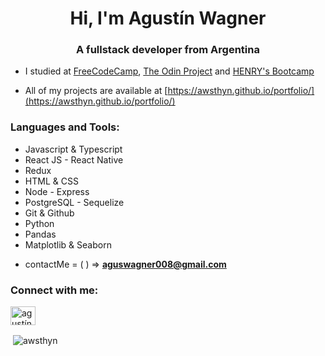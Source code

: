 <h1 align="center">Hi, I'm Agustín Wagner</h1>
<h3 align="center">A fullstack developer from Argentina</h3>

- I studied at [FreeCodeCamp](https://freecodecamp.org/), [The Odin Project](https://www.theodinproject.com/) and [HENRY's Bootcamp](https://www.soyhenry.com/)

- All of my projects are available at [https://awsthyn.github.io/portfolio/](https://awsthyn.github.io/portfolio/)

<h3 align="left">Languages and Tools:</h3>
<ul>
  <li>Javascript & Typescript</li>
  <li>React JS - React Native</li>
  <li>Redux</li>
  <li>HTML & CSS</li>
  <li>Node - Express</li>
  <li>PostgreSQL - Sequelize</li>
  <li>Git & Github</li>
  <li>Python</li>
  <li>Pandas</li>
  <li>Matplotlib & Seaborn</li>
</ul>

- contactMe = ( ) =>  **aguswagner008@gmail.com**
<p align="left">
<h3 align="left">Connect with me:</h3>
<a href="https://linkedin.com/in/agustín-wagner" target="blank"><img align="center" src="https://cdn.jsdelivr.net/npm/simple-icons@3.0.1/icons/linkedin.svg" alt="agustín-wagner" height="30" width="40" /></a>
</p>

<p>&nbsp;<img align="center" src="https://github-readme-stats.vercel.app/api?username=awsthyn&show_icons=true" alt="awsthyn" /></p>

